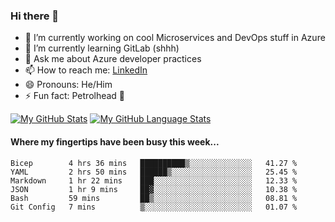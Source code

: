 ### Hi there 👋

- 🔭 I’m currently working on cool Microservices and DevOps stuff in Azure
- 🌱 I’m currently learning GitLab (shhh)
- 💬 Ask me about Azure developer practices
- 📫 How to reach me: [LinkedIn](https://www.linkedin.com/in/gordonbyers/)
- 😄 Pronouns: He/Him 
- ⚡ Fun fact: Petrolhead 🚙

[![My GitHub Stats](https://github-readme-stats.vercel.app/api/?username=gordonby&count_private=true&theme=tokyonight&showicons=true)]()
[![My GitHub Language Stats](https://github-readme-stats.vercel.app/api/top-langs/?username=gordonby&langs_count=5&theme=tokyonight)]()

#### Where my fingertips have been busy this week... 
<!--START_SECTION:waka-->

```text
Bicep        4 hrs 36 mins   ██████████▒░░░░░░░░░░░░░░   41.27 %
YAML         2 hrs 50 mins   ██████▒░░░░░░░░░░░░░░░░░░   25.45 %
Markdown     1 hr 22 mins    ███░░░░░░░░░░░░░░░░░░░░░░   12.33 %
JSON         1 hr 9 mins     ██▓░░░░░░░░░░░░░░░░░░░░░░   10.38 %
Bash         59 mins         ██▒░░░░░░░░░░░░░░░░░░░░░░   08.81 %
Git Config   7 mins          ▒░░░░░░░░░░░░░░░░░░░░░░░░   01.07 %
```

<!--END_SECTION:waka-->
